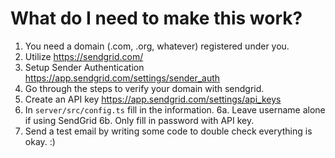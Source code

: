 # What do I need to make this work?

1. You need a domain (.com, .org, whatever) registered under you.
2. Utilize https://sendgrid.com/
3. Setup Sender Authentication https://app.sendgrid.com/settings/sender_auth
4. Go through the steps to verify your domain with sendgrid.
5. Create an API key https://app.sendgrid.com/settings/api_keys
6. In `server/src/config.ts` fill in the information.
   6a. Leave username alone if using SendGrid
   6b. Only fill in password with API key.
7. Send a test email by writing some code to double check everything is okay. :)